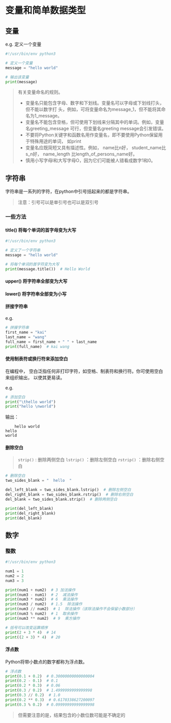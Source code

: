 # 变量和简单数据类型

## 变量

e.g. 定义一个变量

```python
#!/usr/bin/env python3

# 定义一个变量
message = "hello world"

# 输出该变量
print(message)
```

> 有关变量命名的规则。
> - 变量名只能包含字母、数字和下划线。变量名可以字母或下划线打头，但不能以数字打
头，例如，可将变量命名为message_1，但不能将其命名为1_message。
> - 变量名不能包含空格，但可使用下划线来分隔其中的单词。例如，变量名greeting_message
可行，但变量名greeting message会引发错误。
> - 不要将Python关键字和函数名用作变量名，即不要使用Python保留用于特殊用途的单词，
如print
> - 变量名应既简短又具有描述性。例如， name比n好， student_name比s_n好， name_length
比length_of_persons_name好。
> - 慎用小写字母l和大写字母O，因为它们可能被人错看成数字1和0。


## 字符串

字符串是一系列的字符，在python中引号括起来的都是字符串。

> 注意：引号可以是单引号也可以是双引号

### 一些方法

#### title() 将每个单词的首字母变为大写

```python
#!/usr/bin/env python3

# 定义了一个字符串
message = "hello world"

# 将每个单词的首字符变为大写
print(message.title())  # Hello World
```

#### upper() 将字符串全部变为大写
#### lower() 将字符串全部变为小写
#### 拼接字符串

e.g. 

```python
# 拼接字符串
first_name = "kai"
last_name = "wang"
full_name = first_name + " " + last_name
print(full_name)  # kai wang
```

#### 使用制表符或换行符来添加空白

在编程中， 空白泛指任何非打印字符，如空格、制表符和换行符。你可使用空白来组织输出，
以使其更易读。

e.g. 

```python
# 添加空白
print("\thello world")
print("hello \nworld")
```

输出：

```
	hello world
hello 
world
```

#### 删除空白

> `strip()` : 删除两侧空白
> `lstrip()` ：删除左侧空白
> `rstrip()` ：删除右侧空白

```python
# 删除空白
two_sides_blank = "  hello  "

del_left_blank = two_sides_blank.lstrip()  # 删除左侧空白
del_right_blank = two_sides_blank.rstrip()  # 删除右侧空白
del_blank = two_sides_blank.strip()  # 删除两侧空白

print(del_left_blank)
print(del_right_blank)
print(del_blank)
```

## 数字

### 整数

```python
#!/usr/bin/env python3

num1 = 1
num2 = 2
num3 = 3

print(num1 + num2)  # 3 加法操作
print(num3 - num1)  # 2  减法操作
print(num3 * num2)  # 6  乘法操作
print(num3 / num2)  # 1.5  除法操作
print(num3 // num2)  # 1  除法操作（该除法操作不会保留小数部分）
print(num3 % num2)  # 1  取余操作
print(num3 ** num2)  # 9  乘方操作

# 括号可以改变运算顺序
print(2 + 3 * 4)  # 14
print((2 + 3) * 4)  # 20
```

#### 浮点数

Python将带小数点的数字都称为浮点数。

```python
# 浮点数
print(0.1 + 0.2)  # 0.30000000000000004
print(0.2 - 0.1)  # 0.1
print(0.2 * 0.3)  # 0.06
print(0.3 / 0.2)  # 1.4999999999999998
print(0.3 // 0.2)  # 1.0
print(0.2 ** 0.3)  # 0.6170338627200097
print(0.3 % 0.2)  # 0.09999999999999998
```

> 但需要注意的是，结果包含的小数位数可能是不确定的





